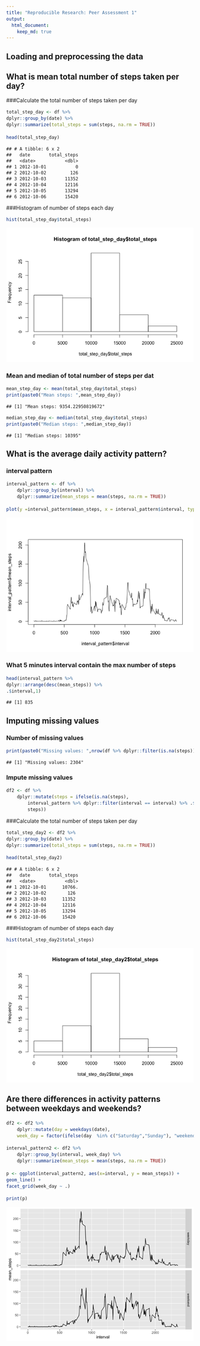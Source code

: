 ```yaml
---
title: "Reproducible Research: Peer Assessment 1"
output: 
  html_document:
    keep_md: true
---
```



## Loading and preprocessing the data

## What is mean total number of steps taken per day?

###Calculate the total number of steps taken per day

```r
total_step_day <- df %>%
dplyr::group_by(date) %>%
dplyr::summarize(total_steps = sum(steps, na.rm = TRUE))

head(total_step_day)
```

```
## # A tibble: 6 x 2
##   date       total_steps
##   <date>           <dbl>
## 1 2012-10-01           0
## 2 2012-10-02         126
## 3 2012-10-03       11352
## 4 2012-10-04       12116
## 5 2012-10-05       13294
## 6 2012-10-06       15420
```
###Histogram of number of steps each day

```r
hist(total_step_day$total_steps)
```

![](PA1_template_files/figure-html/unnamed-chunk-3-1.png)<!-- -->
### Mean and median of total number of steps per dat

```r
mean_step_day <- mean(total_step_day$total_steps)
print(paste0("Mean steps: ",mean_step_day))
```

```
## [1] "Mean steps: 9354.22950819672"
```

```r
median_step_day <- median(total_step_day$total_steps)
print(paste0("Median steps: ",median_step_day))
```

```
## [1] "Median steps: 10395"
```

## What is the average daily activity pattern?
### interval pattern

```r
interval_pattern <- df %>%
    dplyr::group_by(interval) %>%
    dplyr::summarize(mean_steps = mean(steps, na.rm = TRUE))

plot(y =interval_pattern$mean_steps, x = interval_pattern$interval, type = "l")
```

![](PA1_template_files/figure-html/unnamed-chunk-5-1.png)<!-- -->

### What 5 minutes interval contain the max number of steps

```r
head(interval_pattern %>% 
dplyr::arrange(desc(mean_steps)) %>%
.$interval,1)
```

```
## [1] 835
```

## Imputing missing values
### Number of missing values

```r
print(paste0("Missing values: ",nrow(df %>% dplyr::filter(is.na(steps)))))
```

```
## [1] "Missing values: 2304"
```

### Impute missing values

```r
df2 <- df %>% 
    dplyr::mutate(steps = ifelse(is.na(steps), 
        interval_pattern %>% dplyr::filter(interval == interval) %>% .$mean_steps,
        steps))
```

###Calculate the total number of steps taken per day

```r
total_step_day2 <- df2 %>%
dplyr::group_by(date) %>%
dplyr::summarize(total_steps = sum(steps, na.rm = TRUE))

head(total_step_day2)
```

```
## # A tibble: 6 x 2
##   date       total_steps
##   <date>           <dbl>
## 1 2012-10-01      10766.
## 2 2012-10-02        126 
## 3 2012-10-03      11352 
## 4 2012-10-04      12116 
## 5 2012-10-05      13294 
## 6 2012-10-06      15420
```

###Histogram of number of steps each day

```r
hist(total_step_day2$total_steps)
```

![](PA1_template_files/figure-html/unnamed-chunk-10-1.png)<!-- -->
## Are there differences in activity patterns between weekdays and weekends?

```r
df2 <- df2 %>%
    dplyr::mutate(day = weekdays(date),
    week_day = factor(ifelse(day  %in% c("Saturday","Sunday"), "weekend", "weekday")))
    
interval_pattern2 <- df2 %>%
    dplyr::group_by(interval, week_day) %>%
    dplyr::summarize(mean_steps = mean(steps, na.rm = TRUE))

p <- ggplot(interval_pattern2, aes(x=interval, y = mean_steps)) +
geom_line() +
facet_grid(week_day ~ .)

print(p)
```

![](PA1_template_files/figure-html/unnamed-chunk-11-1.png)<!-- -->

